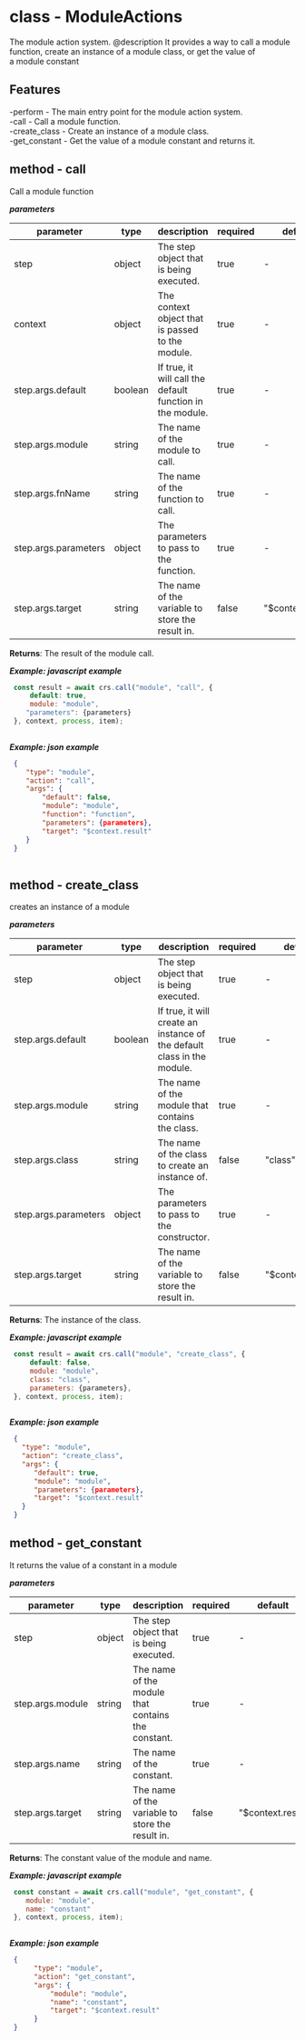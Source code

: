 # class - ModuleActionsThe module action system. @description It provides a way to call a module function, create an instance of a module class, or get the value of   a module constant    ## Features -perform - The main entry point for the module action system.   -call - Call a module function.   -create_class - Create an instance of a module class.   -get_constant - Get the value of a module constant and returns it.  ## method - callCall a module function***parameters***|parameter|type|description|required|default||---------|----|-----------|--------|-------||step|object|The step object that is being executed.|true|-||context|object|The context object that is passed to the module.|true|-||step.args.default|boolean|If true, it will call the default function in the module.|true|-||step.args.module|string|The name of the module to call.|true|-||step.args.fnName|string|The name of the function to call.|true|-||step.args.parameters|object|The parameters to pass to the function.|true|-||step.args.target|string|The name of the variable to store the result in.|false|"$context.result|**Returns**: The result of the module call.  ***Example: javascript example***```js const result = await crs.call("module", "call", {       default: true,       module: "module",      "parameters": {parameters}   }, context, process, item);    ```***Example: json example***```json {      "type": "module",      "action": "call",      "args": {          "default": false,          "module": "module",          "function": "function",          "parameters": {parameters},          "target": "$context.result"      }   }    ```## method - create_classcreates an instance of a module***parameters***|parameter|type|description|required|default||---------|----|-----------|--------|-------||step|object|The step object that is being executed.|true|-||step.args.default|boolean|If true, it will create an instance of the default class in the module.|true|-||step.args.module|string|The name of the module that contains the class.|true|-||step.args.class|string|The name of the class to create an instance of.|false|"class"||step.args.parameters|object|The parameters to pass to the constructor.|true|-||step.args.target|string|The name of the variable to store the result in.|false|"$context.result|**Returns**: The instance of the class.  ***Example: javascript example***```js const result = await crs.call("module", "create_class", {       default: false,       module: "module",       class: "class",       parameters: {parameters},   }, context, process, item);    ```***Example: json example***```json {     "type": "module",     "action": "create_class",     "args": {        "default": true,        "module": "module",        "parameters": {parameters},        "target": "$context.result"     }   }  ```## method - get_constantIt returns the value of a constant in a module***parameters***|parameter|type|description|required|default||---------|----|-----------|--------|-------||step|object|The step object that is being executed.|true|-||step.args.module|string|The name of the module that contains the constant.|true|-||step.args.name|string|The name of the constant.|true|-||step.args.target|string|The name of the variable to store the result in.|false|"$context.result|**Returns**: The constant value of the module and name.  ***Example: javascript example***```js const constant = await crs.call("module", "get_constant", {      module: "module",      name: "constant"   }, context, process, item);    ```***Example: json example***```json {        "type": "module",        "action": "get_constant",        "args": {            "module": "module",            "name": "constant",            "target": "$context.result"        }   }  ```